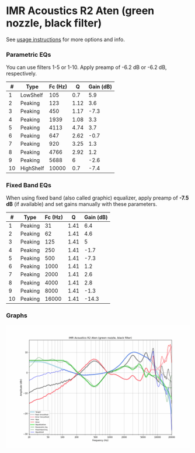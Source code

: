 # IMR Acoustics R2 Aten (green nozzle, black filter)
See [usage instructions](https://github.com/jaakkopasanen/AutoEq#usage) for more options and info.

### Parametric EQs
You can use filters 1-5 or 1-10. Apply preamp of -6.2 dB or -6.2 dB, respectively.

|   # | Type      |   Fc (Hz) |    Q |   Gain (dB) |
|-----|-----------|-----------|------|-------------|
|   1 | LowShelf  |       105 | 0.7  |         5.9 |
|   2 | Peaking   |       123 | 1.12 |         3.6 |
|   3 | Peaking   |       450 | 1.17 |        -7.3 |
|   4 | Peaking   |      1939 | 1.08 |         3.3 |
|   5 | Peaking   |      4113 | 4.74 |         3.7 |
|   6 | Peaking   |       647 | 2.62 |        -0.7 |
|   7 | Peaking   |       920 | 3.25 |         1.3 |
|   8 | Peaking   |      4766 | 2.92 |         1.2 |
|   9 | Peaking   |      5688 | 6    |        -2.6 |
|  10 | HighShelf |     10000 | 0.7  |        -7.4 |

### Fixed Band EQs
When using fixed band (also called graphic) equalizer, apply preamp of **-7.5 dB** (if available) and set gains manually with these parameters.

|   # | Type    |   Fc (Hz) |    Q |   Gain (dB) |
|-----|---------|-----------|------|-------------|
|   1 | Peaking |        31 | 1.41 |         6.4 |
|   2 | Peaking |        62 | 1.41 |         4.6 |
|   3 | Peaking |       125 | 1.41 |         5   |
|   4 | Peaking |       250 | 1.41 |        -1.7 |
|   5 | Peaking |       500 | 1.41 |        -7.3 |
|   6 | Peaking |      1000 | 1.41 |         1.2 |
|   7 | Peaking |      2000 | 1.41 |         2.6 |
|   8 | Peaking |      4000 | 1.41 |         2.8 |
|   9 | Peaking |      8000 | 1.41 |        -1.3 |
|  10 | Peaking |     16000 | 1.41 |       -14.3 |

### Graphs
![](./IMR%20Acoustics%20R2%20Aten%20(green%20nozzle,%20black%20filter).png)
